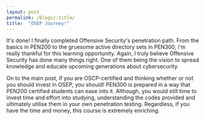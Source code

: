 ```yaml
---
layout: post
permalink: /blogs/:title/
title:  "OSEP Journey!"
---
```


It's done! I finally completed Offensive Security's penetration path. From the basics in PEN200 to the gruesome active directory sets in PEN300, i'm really thankful for this learning opportunity. Again, I truly believe Offensive Security has done many things right. One of them being the vision to spread knowledge and educate upcoming generations about cybersecurity.

On to the main post, if you are OSCP-certified and thinking whether or not you should invest in OSEP, you should! PEN300 is prepared in a way that PEN200 certified students can ease into it. Although, you would still time to invest time and effort into studying, understanding the codes provided and ultimately utilise them in your own penetration testing. Regardless, if you have the time and money, this course is extremely enriching. 

